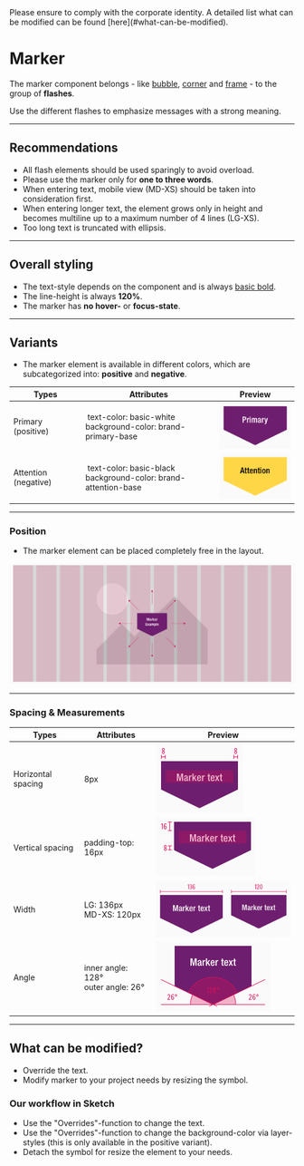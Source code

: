 <AlertInfo alertHeadline="Modifiable">
Please ensure to comply with the corporate identity. A detailed list what can be modified can be found [here](#what-can-be-modified).
</AlertInfo>

# Marker

The marker component belongs - like [bubble](../Flash-Bubble/Flash%20-%20Bubble.md), [corner](../Flash-Corner/Flash%20-%20Corner.md) and [frame](../Flash-Frame/Flash%20-%20Frame.md) - to the group of **flashes**.

Use the different flashes to emphasize messages with a strong meaning.

---

## Recommendations

- All flash elements should be used sparingly to avoid overload.
- Please use the marker only for **one to three words**. 
- When entering text, mobile view (MD-XS) should be taken into consideration first.
- When entering longer text, the element grows only in height and becomes multiline up to a maximum number of 4 lines (LG-XS).
- Too long text is truncated with ellipsis.

---

## Overall styling

- The text-style depends on the component and is always [basic bold](../../General/Typography/Typography.md#basic-bold).
- The line-height is always **120%**.
- The marker has **no hover-** or **focus-state**.

---

## Variants

- The marker element is available in different colors, which are subcategorized into: **positive** and **negative**.

| Types | Attributes | Preview |
|---|---|---|
| Primary (positive) | text-color: basic-white<br>background-color: brand-primary-base | ![primary](assets/types/primary@1x.png) |
| Attention (negative) | text-color: basic-black<br>background-color: brand-attention-base | ![attention](assets/types/attention@1x.png) |

---

### Position

- The marker element can be placed completely free in the layout.

![position](assets/position/marker@1x.png)

---

### Spacing & Measurements

| Types | Attributes | Preview |
|---|---|---|
| Horizontal spacing | 8px | ![horizontal-spacing](assets/measurements/horizontal-spacing@1x.png)|
| Vertical spacing | padding-top: 16px | ![vertical-spacing](assets/measurements/vertical-spacing@1x.png) |
| Width | LG: 136px<br>MD-XS: 120px | ![Width](assets/measurements/width@1x.png) |
| Angle | inner angle: 128°<br>outer angle: 26° | ![angle](assets/measurements/angle@1x.png)

---

## What can be modified?

- Override the text.
- Modify marker to your project needs by resizing the symbol.

### Our workflow in Sketch

- Use the "Overrides"-function to change the text.
- Use the "Overrides"-function to change the background-color via layer-styles (this is only available in the positive variant).
- Detach the symbol for resize the element to your needs.
